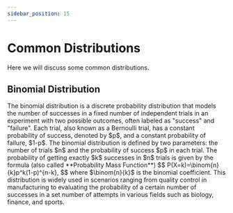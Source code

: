 ```yaml
---
sidebar_position: 15
---
```

# Common Distributions

Here we will discuss some common distributions.

## Binomial Distribution

<div style={{ textAlign: 'justify' }}>
The binomial distribution is a discrete probability distribution that models the number of successes in a fixed number of independent trials in an experiment with two possible outcomes, often labeled as "success" and "failure". Each trial, also known as a Bernoulli trial, has a constant probability of success, denoted by $p$, and a constant probability of failure, $1-p$. The binomial distribution is defined by two parameters: the number of trials $n$ and the probability of success $p$ in each trial. The probability of getting exactly $k$ successes in $n$ trials is given by the formula (also called **Probability Mass Function**)
$$
P(X=k)=\binom{n}{k}p^k(1-p)^{n-k},
$$
where $\binom{n}{k}$ is the binomial coefficient. This distribution is widely used in scenarios ranging from quality control in manufacturing to evaluating the probability of a certain number of successes in a set number of attempts in various fields such as biology, finance, and sports.
</div>